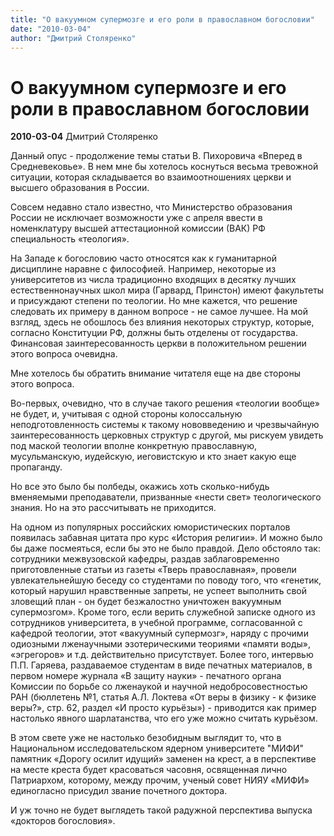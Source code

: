 ```yaml
---
title: "О вакуумном супермозге и его роли в православном богословии"
date: "2010-03-04"
author: "Дмитрий Столяренко"
---
```


# О вакуумном супермозге и его роли в православном богословии

**2010-03-04** Дмитрий Столяренко

Данный опус -  продолжение темы статьи В. Пихоровича «Вперед в Средневековье». В нем мне бы хотелось коснуться весьма тревожной ситуации, которая складывается во взаимоотношениях церкви и высшего образования в России.

Совсем недавно стало известно, что Министерство образования России не исключает возможности уже с апреля ввести в номенклатуру высшей аттестационной комиссии (ВАК) РФ специальность «теология».

На Западе к богословию часто относятся как к гуманитарной дисциплине наравне с философией. Например, некоторые из университетов из числа традиционно входящих в десятку лучших естественнонаучных школ мира (Гарвард, Принстон) имеют факультеты и присуждают степени по теологии. Но мне кажется, что решение следовать их примеру в данном вопросе  - не самое лучшее. На мой взгляд, здесь не обошлось без влияния некоторых структур, которые, согласно Конституции РФ, должны быть отделены от государства. Финансовая заинтересованность церкви в положительном решении этого вопроса очевидна.

Мне хотелось бы обратить внимание читателя еще на две стороны этого вопроса.

Во-первых, очевидно, что в случае такого решения «теологии вообще» не будет, и, учитывая с одной стороны колоссальную неподготовленность системы к такому нововведению и чрезвычайную заинтересованность церковных структур с другой, мы рискуем увидеть под маской теологии вполне конкретную православную, мусульманскую, иудейскую, иеговистскую и кто знает какую еще пропаганду.

Но все это было бы полбеды, окажись хоть сколько-нибудь вменяемыми преподаватели, призванные «нести свет» теологического знания. Но на это рассчитывать не приходится.

На одном из популярных российских юмористических порталов появилась забавная цитата про курс «История религии». И можно было бы даже посмеяться, если бы это не было правдой. Дело обстояло так: сотрудники межвузовской кафедры, раздав заблаговременно приготовленные статьи из газеты «Тверь православная», провели увлекательнейшую беседу со студентами по поводу того, что «генетик, который нарушил нравственные запреты, не успеет выполнить свой зловещий план - он будет безжалостно уничтожен вакуумным супермозгом». Кроме того, если верить служебной записке одного из сотрудников университета, в учебной программе, согласованной с кафедрой теологии, этот «вакуумный супермозг», наряду с прочими одиозными лженаучными эзотерическими теориями «памяти воды», «эгрегоров» и т.д. действительно присутствует. Более того, интервью П.П. Гаряева, раздаваемое студентам в виде печатных материалов, в первом номере журнала «В защиту науки» - печатного органа Комиссии по борьбе со лженаукой и научной недобросовестностью РАН (бюллетень №1, статья А.Л. Локтева «От веры в физику - к физике веры?», стр. 62, раздел «И просто курьёзы») - приводится как пример настолько явного шарлатанства, что его уже можно считать курьёзом.

В этом свете уже не настолько безобидным выглядит то, что в Национальном исследовательском ядерном университете "МИФИ" памятник «Дорогу осилит идущий» заменен на крест, а в перспективе на месте креста будет красоваться часовня, освященная лично Патриархом,  которому, между прочим, ученый совет НИЯУ «МИФИ» единогласно присудил звание почетного доктора.

И уж точно не будет выглядеть такой радужной перспектива выпуска «докторов богословия».
